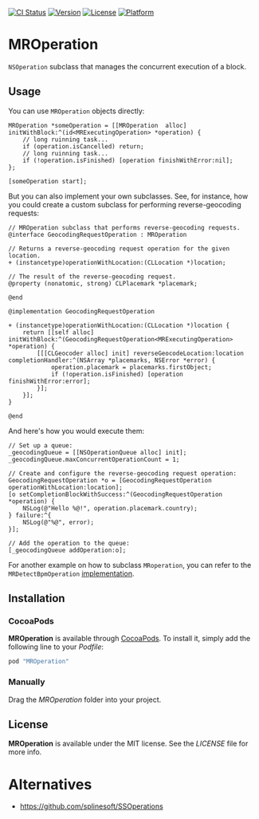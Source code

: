 [![CI Status](https://travis-ci.org/hectr/MROperation.svg)](https://travis-ci.org/hectr/MROperation)
[![Version](https://img.shields.io/cocoapods/v/MROperation.svg?style=flat)](http://cocoadocs.org/docsets/MROperation)
[![License](https://img.shields.io/cocoapods/l/MROperation.svg?style=flat)](http://cocoadocs.org/docsets/MROperation)
[![Platform](https://img.shields.io/cocoapods/p/MROperation.svg?style=flat)](http://cocoadocs.org/docsets/MROperation)

# MROperation

`NSOperation` subclass that manages the concurrent execution of a block.

## Usage

You can use `MROperation` objects directly:

```objc
MROperation *someOperation = [[MROperation  alloc] initWithBlock:^(id<MRExecutingOperation> *operation) {
    // long ruinning task...
    if (operation.isCancelled) return;
    // long ruinning task...
    if (!operation.isFinished) [operation finishWithError:nil];
};

[someOperation start];
```

But you can also implement your own subclasses. See, for instance, how you could create a custom subclass for performing reverse-geocoding requests:

```objc
// MROperation subclass that performs reverse-geocoding requests.
@interface GeocodingRequestOperation : MROperation

// Returns a reverse-geocoding request operation for the given location.
+ (instancetype)operationWithLocation:(CLLocation *)location;

// The result of the reverse-geocoding request.
@property (nonatomic, strong) CLPlacemark *placemark;

@end

@implementation GeocodingRequestOperation

+ (instancetype)operationWithLocation:(CLLocation *)location {
    return [[self alloc] initWithBlock:^(GeocodingRequestOperation<MRExecutingOperation> *operation) {
        [[[CLGeocoder alloc] init] reverseGeocodeLocation:location completionHandler:^(NSArray *placemarks, NSError *error) {
            operation.placemark = placemarks.firstObject;
            if (!operation.isFinished) [operation finishWithError:error];
        }];
    }];
}

@end
```

And here's how you would execute them:

```objc
// Set up a queue:
_geocodingQueue = [[NSOperationQueue alloc] init];
_geocodingQueue.maxConcurrentOperationCount = 1;

// Create and configure the reverse-geocoding request operation:
GeocodingRequestOperation *o = [GeocodingRequestOperation operationWithLocation:location];
[o setCompletionBlockWithSuccess:^(GeocodingRequestOperation *operation) {
    NSLog(@"Hello %@!", operation.placemark.country);
} failure:^{
    NSLog(@"%@", error);
}];

// Add the operation to the queue:
[_geocodingQueue addOperation:o];

```

For another example on how to subclass `MRoperation`, you can refer to the `MRDetectBpmOperation` [implementation](https://github.com/hectr/MRDetectBpmOperation/blob/master/MRDetectBpmOperation/MRDetectBpmOperation.m).

## Installation

### CocoaPods

**MROperation** is available through [CocoaPods](http://cocoapods.org). To install
it, simply add the following line to your *Podfile*:

```ruby
pod "MROperation"
```

### Manually

Drag the *MROperation* folder into your project.

## License

**MROperation** is available under the MIT license. See the *LICENSE* file for more info.

# Alternatives

- <https://github.com/splinesoft/SSOperations>
